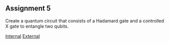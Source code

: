 ## Assignment 5

Create a quantum circuit that consists of a Hadamard gate and a controlled X gate to entangle two qubits.

[Internal](https://github.com/pqcee/Quantum-courses/blob/main/lectures/chapter7.md)
[External](https://www.quantum-inspire.com/kbase/hadamard/)
